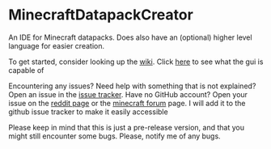 # MinecraftDatapackCreator
An IDE for Minecraft datapacks. Does also have an (optional) higher level language for easier creation.

To get started, consider looking up the [wiki](https://github.com/Keheck/MinecraftDatapackCreator/wiki/Language-reference:-vocabulary). Click [here](https://github.com/Keheck/MinecraftDatapackCreator/wiki/GUI) to see what the gui is capable of

Encountering any issues? Need help with something that is not explained? Open an issue in the [issue tracker](https://github.com/Keheck/MinecraftDatapackCreator/issues/new). Have no GitHub account? Open your issue on the [reddit page](https://www.reddit.com/r/Minecraft/comments/cw5jfz/are_you_a_cretor_of_datapacks_and_wish_it_could/) or the [minecraft forum]() page. I will add it to the github issue tracker to make it easily accessible

Please keep in mind that this is just a pre-release version, and that you might still encounter some bugs. Please, notify me of any bugs.
